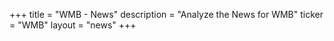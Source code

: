 +++
title = "WMB - News"
description = "Analyze the News for WMB"
ticker = "WMB"
layout = "news"
+++


